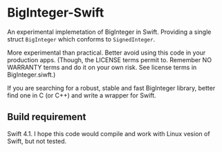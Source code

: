 # BigInteger-Swift

An experimental implemetation of BigInteger in Swift. Providing a single struct `BigInteger` which conforms to `SignedInteger`.

More experimental than practical. Better avoid using this code in your production apps.
(Though, the LICENSE terms permit to. Remember NO WARRANTY terms and do it on your own risk.
See license terms in BigInteger.siwft.)

If you are searching for a robust, stable and fast BigInteger library, better find one in C (or C++) and write a wrapper for Swift.

## Build requirement

Swift 4.1. I hope this code would compile and work with Linux vesion of Swift, but not tested.
